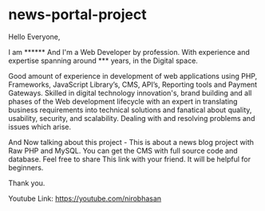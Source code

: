 # news-portal-project

Hello Everyone,

I am ****** And I'm a Web Developer by profession. With experience and expertise spanning around *** years, in the Digital space.

Good amount of experience in development of web applications using PHP, Frameworks, JavaScript Library’s, CMS, API’s, Reporting tools and Payment Gateways. Skilled in digital technology innovation's, brand building and all phases of the Web development lifecycle with an expert in translating business requirements into technical solutions and fanatical about quality, usability, security, and scalability. Dealing with and resolving problems and issues which arise.

And Now talking about this project -
This is about a news blog project with Raw PHP and MySQL. You can get the CMS with full source code and database. Feel free to share This link with your friend. It will be helpful for beginners. 

Thank you.

Youtube Link: https://youtube.com/nirobhasan
